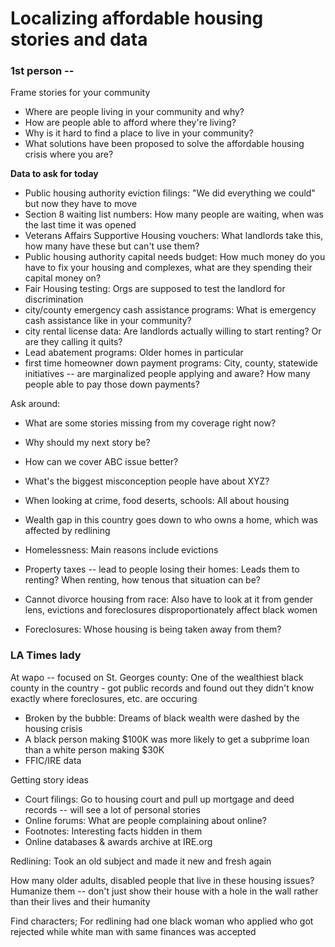 # Localizing affordable housing stories and data

### 1st person -- 

Frame stories for your community
- Where are people living in your community and why?
- How are people able to afford where they're living?
- Why is it hard to find a place to live in your community?
- What solutions have been proposed to solve the affordable housing crisis where you are?

**Data to ask for today**
- Public housing authority eviction filings: "We did everything we could" but now they have to move
- Section 8 waiting list numbers: How many people are waiting, when was the last time it was opened
- Veterans Affairs Supportive Housing vouchers: What landlords take this, how many have these but can't use them?
- Public housing authority capital needs budget: How much money do you have to fix your housing and complexes, what are they spending their capital money on?
- Fair Housing testing: Orgs are supposed to test the landlord for discrimination
- city/county emergency cash assistance programs: What is emergency cash assistance like in your community?
- city rental license data: Are landlords actually willing to start renting? Or are they calling it quits?
- Lead abatement programs: Older homes in particular
- first time homeowner down payment programs: City, county, statewide initiatives -- are marginalized people applying and aware? How many people able to pay those down payments?

Ask around:
- What are some stories missing from my coverage right now?
- Why should my next story be?
- How can we cover ABC issue better?
- What's the biggest misconception people have about XYZ?

- When looking at crime, food deserts, schools: All about housing
- Wealth gap in this country goes down to who owns a home, which was affected by redlining
- Homelessness: Main reasons include evictions

- Property taxes -- lead to people losing their homes: Leads them to renting? When renting, how tenous that situation can be? 
- Cannot divorce housing from race: Also have to look at it from gender lens, evictions and foreclosures disproportionately affect black women
- Foreclosures: Whose housing is being taken away from them? 

### LA Times lady

At wapo -- focused on St. Georges county: One of the wealthiest black county in the country - got public records and found out they didn't know exactly where foreclosures, etc. are occuring
- Broken by the bubble: Dreams of black wealth were dashed by the housing crisis
- A black person making $100K was more likely to get a subprime loan than a white person making $30K
- FFIC/IRE data 

Getting story ideas
- Court filings: Go to housing court and pull up mortgage and deed records -- will see a lot of personal stories
- Online forums: What are people complaining about online?
- Footnotes: Interesting facts hidden in them
- Online databases & awards archive at IRE.org

Redlining: Took an old subject and made it new and fresh again

How many older adults, disabled people that live in these housing issues? Humanize them -- don't just show their house with a hole in the wall rather than their lives and their humanity

Find characters; For redlining had one black woman who applied who got rejected while white man with same finances was accepted





